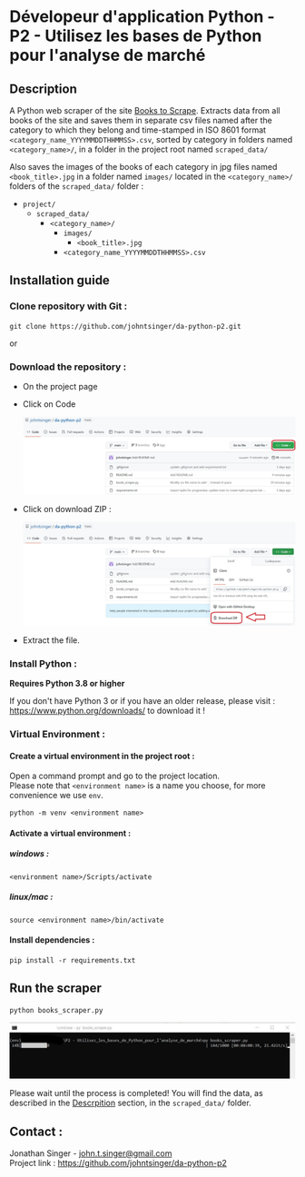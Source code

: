 # Dévelopeur d'application Python - P2 - Utilisez les bases de Python pour l'analyse de marché

## Description

A Python web scraper of the site [Books to Scrape](http://books.toscrape.com/). Extracts data from all books of the site and saves them in separate csv files named after the category to which they belong and time-stamped in ISO 8601 format `<category_name_YYYYMMDDTHHMMSS>.csv`, sorted by category in folders named `<category_name>/`, in a folder in the project root named `scraped_data/`

Also saves the images of the books of each category in jpg files named `<book_title>.jpg` in a folder named `images/` located in the `<category_name>/` folders of the `scraped_data/` folder :
- `project/`
  - `scraped_data/`
    - `<category_name>/`
      - `images/`
        - `<book_title>.jpg`
      - `<category_name_YYYYMMDDTHHMMSS>.csv`

## Installation guide

### Clone repository with Git :

    git clone https://github.com/johntsinger/da-python-p2.git
    
or

### Download the repository :

- On the project page
- Click on Code

    ![green_code_button](./how_to_download_1.jpg)
  
- Click on download ZIP :

    ![download ZIP](./how_to_download_2.jpg)
     
- Extract the file.

### Install Python :

**Requires Python 3.8 or higher**

If you don't have Python 3 or if you have an older release, please visit : https://www.python.org/downloads/ to download it !

### Virtual Environment :

#### Create a virtual environment in the project root :

Open a command prompt and go to the project location.\
Please note that `<environment name>` is a name you choose, for more convenience we use `env`.

    python -m venv <environment name>

#### Activate a virtual environment :

##### windows :

    <environment name>/Scripts/activate
    
##### linux/mac :

    source <environment name>/bin/activate
    
#### Install dependencies :

    pip install -r requirements.txt
    
## Run the scraper

    python books_scraper.py
![execution image](./execution.jpg)

Please wait until the process is completed! You will find the data, as described in the [Descrpition](#description) section, in the `scraped_data/` folder.
    
## Contact :
Jonathan Singer - john.t.singer@gmail.com\
Project link : https://github.com/johntsinger/da-python-p2
